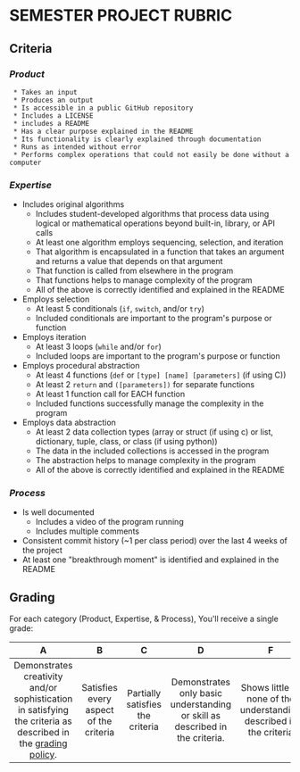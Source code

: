 # SEMESTER PROJECT RUBRIC

## Criteria
### _Product_
     * Takes an input
     * Produces an output
     * Is accessible in a public GitHub repository
     * Includes a LICENSE
     * includes a README
     * Has a clear purpose explained in the README
     * Its functionality is clearly explained through documentation 
     * Runs as intended without error
     * Performs complex operations that could not easily be done without a computer


### _Expertise_
  * Includes original algorithms
      - Includes student-developed algorithms that process data using logical or mathematical operations beyond built-in, library, or API calls
      - At least one algorithm employs sequencing, selection, and iteration
      - That algorithm is encapsulated in a function that takes an argument and returns a value that depends on that argument
      - That function is called from elsewhere in the program 
      - That functions helps to manage complexity of the program
      - All of the above is correctly identified and explained in the README
  * Employs selection
      - At least 5 conditionals (`if`, `switch`, and/or `try`)
      - Included conditionals are important to the program's purpose or function
  * Employs iteration
      - At least 3 loops (`while` and/or `for`)
      - Included loops are important to the program's purpose or function
  * Employs procedural abstraction
     - At least 4 functions (`def` or `[type] [name] [parameters]` (if using C))
     - At least 2 `return` and `([parameters])` for separate functions
      - At least 1 function call for EACH function
      - Included functions successfully manage the complexity in the program
  * Employs data abstraction
      - At least 2 data collection types (array or struct (if using c) or list, dictionary, tuple, class, or class (if using python))
      - The data in the included collections is accessed in the program
      - The abstraction helps to manage complexity in the program
      - All of the above is correctly identified and explained in the README

### _Process_
  * Is well documented
      - Includes a video of the program running
      - Includes multiple comments
  * Consistent commit history (~1 per class period) over the last 4 weeks of the project
  * At least one "breakthrough moment" is identified and explained in the README


## Grading
For each category (Product, Expertise, & Process), You'll receive a single grade:

|A|B|C|D|F|I|
|:-------------------:|:-------------------:|:-------------------:|:-------------------:|:-------------------:|:-------------------:|
|Demonstrates creativity and/or sophistication in satisfying the criteria as described in the [grading policy](https://docs.google.com/document/d/1WvPjyZKi5TZ3InDZQmuWHDAYWtpaHQwqWliwacGAkNM/edit?usp=sharing). | Satisfies every aspect of the criteria | Partially satisfies the criteria | Demonstrates only basic understanding or skill as described in the criteria. | Shows little or none of the understanding described in the criteria | Incomplete or insufficient evidence |
